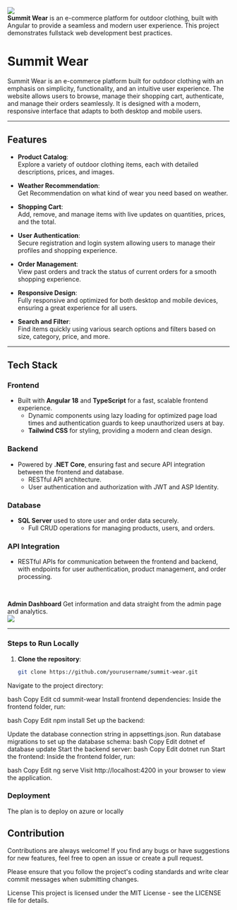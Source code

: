 
<img src="https://res.cloudinary.com/dm3vmtten/image/upload/v1737033442/SummitWearNoBg_qa98lx.png"></img> <br />
**Summit Wear** is an e-commerce platform for outdoor clothing, built with Angular to provide a seamless and modern user experience. This project demonstrates fullstack web development best practices.

# Summit Wear

Summit Wear is an e-commerce platform built for outdoor clothing with an emphasis on simplicity, functionality, and an intuitive user experience. The website allows users to browse, manage their shopping cart, authenticate, and manage their orders seamlessly. It is designed with a modern, responsive interface that adapts to both desktop and mobile users.

---

## Features

- **Product Catalog**:  
  Explore a variety of outdoor clothing items, each with detailed descriptions, prices, and images.

- **Weather Recommendation**:<br />
  Get Recommendation on what kind of wear you need based on weather.

- **Shopping Cart**:  
  Add, remove, and manage items with live updates on quantities, prices, and the total.

- **User Authentication**:  
  Secure registration and login system allowing users to manage their profiles and shopping experience.

- **Order Management**:  
  View past orders and track the status of current orders for a smooth shopping experience.

- **Responsive Design**:  
  Fully responsive and optimized for both desktop and mobile devices, ensuring a great experience for all users.

- **Search and Filter**:  
  Find items quickly using various search options and filters based on size, category, price, and more.

---



## Tech Stack

### Frontend
- Built with **Angular 18** and **TypeScript** for a fast, scalable frontend experience.
  - Dynamic components using lazy loading for optimized page load times and authentication guards to keep unauthorized users at bay.
  - **Tailwind CSS** for styling, providing a modern and clean design.

### Backend
- Powered by **.NET Core**, ensuring fast and secure API integration between the frontend and database.
  - RESTful API architecture.
  - User authentication and authorization with JWT and ASP Identity.

### Database
- **SQL Server** used to store user and order data securely.
  - Full CRUD operations for managing products, users, and orders.

### API Integration
- RESTful APIs for communication between the frontend and backend, with endpoints for user authentication, product management, and order processing.

  <br />
**Admin Dashboard**
  Get information and data straight from the admin page and analytics. <br />
  <img src="https://res.cloudinary.com/dm3vmtten/image/upload/v1741609106/DashBoard_rghkif.jpg"></img>
<hr />

### Steps to Run Locally

1. **Clone the repository**:
   ```bash
   git clone https://github.com/yourusername/summit-wear.git
Navigate to the project directory:

bash
Copy
Edit
cd summit-wear
Install frontend dependencies: Inside the frontend folder, run:

bash
Copy
Edit
npm install
Set up the backend:

Update the database connection string in appsettings.json.
Run database migrations to set up the database schema:
bash
Copy
Edit
dotnet ef database update
Start the backend server:
bash
Copy
Edit
dotnet run
Start the frontend: Inside the frontend folder, run:

bash
Copy
Edit
ng serve
Visit http://localhost:4200 in your browser to view the application.

### Deployment
The plan is to deploy on azure or locally

## Contribution
Contributions are always welcome! If you find any bugs or have suggestions for new features, feel free to open an issue or create a pull request.

Please ensure that you follow the project's coding standards and write clear commit messages when submitting changes.

License
This project is licensed under the MIT License - see the LICENSE file for details.

